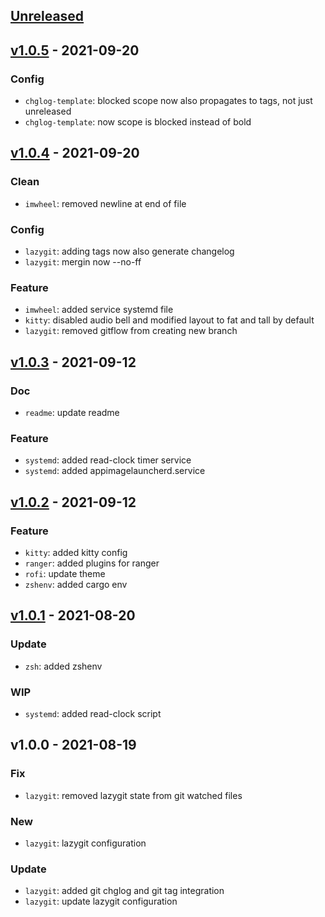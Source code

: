 <a name="unreleased"></a>
## [Unreleased]


<a name="v1.0.5"></a>
## [v1.0.5] - 2021-09-20
### Config
- `chglog-template`: blocked scope now also propagates to tags, not just unreleased
- `chglog-template`: now scope is blocked instead of bold


<a name="v1.0.4"></a>
## [v1.0.4] - 2021-09-20
### Clean
- `imwheel`: removed newline at end of file

### Config
- `lazygit`: adding tags now also generate changelog
- `lazygit`: mergin now --no-ff

### Feature
- `imwheel`: added service systemd file
- `kitty`: disabled audio bell and modified layout to fat and tall by default
- `lazygit`: removed gitflow from creating new branch


<a name="v1.0.3"></a>
## [v1.0.3] - 2021-09-12
### Doc
- `readme`: update readme

### Feature
- `systemd`: added read-clock timer service
- `systemd`: added appimagelauncherd.service


<a name="v1.0.2"></a>
## [v1.0.2] - 2021-09-12
### Feature
- `kitty`: added kitty config
- `ranger`: added plugins for ranger
- `rofi`: update theme
- `zshenv`: added cargo env


<a name="v1.0.1"></a>
## [v1.0.1] - 2021-08-20
### Update
- `zsh`: added zshenv

### WIP
- `systemd`: added read-clock script


<a name="v1.0.0"></a>
## v1.0.0 - 2021-08-19
### Fix
- `lazygit`: removed lazygit state from git watched files

### New
- `lazygit`: lazygit configuration

### Update
- `lazygit`: added git chglog and git tag integration
- `lazygit`: update lazygit configuration


[Unreleased]: https://github.com/tigorlazuardi/dotfiles/compare/v1.0.5...HEAD
[v1.0.5]: https://github.com/tigorlazuardi/dotfiles/compare/v1.0.4...v1.0.5
[v1.0.4]: https://github.com/tigorlazuardi/dotfiles/compare/v1.0.3...v1.0.4
[v1.0.3]: https://github.com/tigorlazuardi/dotfiles/compare/v1.0.2...v1.0.3
[v1.0.2]: https://github.com/tigorlazuardi/dotfiles/compare/v1.0.1...v1.0.2
[v1.0.1]: https://github.com/tigorlazuardi/dotfiles/compare/v1.0.0...v1.0.1
